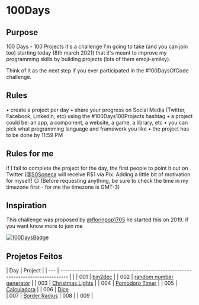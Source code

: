 # 100Days

## Purpose

100 Days - 100 Projects it's a challenge I'm going to take (and you can join too) starting today (8th march 2021) that it's meant to improve my programming skills by building projects (lots of them emoji-smiley).

Think of it as the next step if you ever participated in the #100DaysOfCode challenge.

## Rules

• create a project per day
• share your progress on Social Media (Twitter, Facebook, Linkedin, etc) using the #100Days100Projects hashtag
• a project could be: an app, a component, a website, a game, a library, etc
• you can pick what programming language and framework you like
• the project has to be done by 11:59 PM

## Rules for me

if I fail to complete the project for the day, the first people to point it out on Twitter ([@S0Soneca](https://twitter.com/S0Soneca) will receive R$1 via Pix. Adding a little bit of motivation for myself! 😉 (Before requesting anything, be sure to check the time in my timezone first - for me the timezone is GMT-3)

## Inspiration

This challenge was proposed by [@florinpop1705](https://twitter.com/florinpop1705) he started this on 2019. if you want know more to join me

[![100DaysBadge](https://img.shields.io/badge/100DaysChallenge-9732a8)](https://www.florin-pop.com/blog/2019/09/100-days-100-projects/)

## Projetos Feitos

| Day | Project                                                                           |
| --- | --------------------------------------------------------------------------------- |      |
| 001 | [bin2dec](https://s0nes.github.io/100Days/Bin2Dec/bin2dec.html)                 |
| 002 | [random number generator](https://s0nes.github.io/100Days/randomNumber/random)  |
| 003 | [Christmas Lights](https://s0nes.github.io/100Days/ChristmasLights/lights.html) |
| 004 | [Pomodoro Timer](https://s0nes.github.io/100Days/pomodoro/pomodoro.html)        |
| 005 | [Calculadora](https://s0nes.github.io/100Days/calculator/calculator.html)        |
| 006 | [Dice](https://s0nes.github.io/100Days/DiceGame/dice.html)        
| 007 | [Border Radius](https://s0nes.github.io/100Days/Border-radius/border.html)
| 008 |
| 009 |
